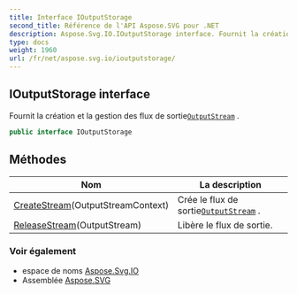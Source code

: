 ```yaml
---
title: Interface IOutputStorage
second_title: Référence de l'API Aspose.SVG pour .NET
description: Aspose.Svg.IO.IOutputStorage interface. Fournit la création et la gestion des flux de sortieOutputStream .
type: docs
weight: 1960
url: /fr/net/aspose.svg.io/ioutputstorage/
---
```

## IOutputStorage interface

Fournit la création et la gestion des flux de sortie[`OutputStream`](../outputstream/) .

```csharp
public interface IOutputStorage
```

## Méthodes

| Nom | La description |
| --- | --- |
| [CreateStream](../../aspose.svg.io/ioutputstorage/createstream/)(OutputStreamContext) | Crée le flux de sortie[`OutputStream`](../outputstream/) . |
| [ReleaseStream](../../aspose.svg.io/ioutputstorage/releasestream/)(OutputStream) | Libère le flux de sortie. |

### Voir également

* espace de noms [Aspose.Svg.IO](../../aspose.svg.io/)
* Assemblée [Aspose.SVG](../../)



